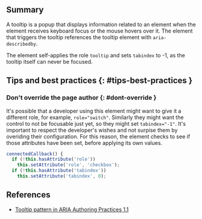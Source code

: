 ## Summary

A tooltip is a popup that displays information related to an element
when the element receives keyboard focus or the mouse hovers over it.
The element that triggers the tooltip references the tooltip element with
`aria-describedby`.

The element self-applies the role `tooltip` and sets `tabindex` to -1, as the
tooltip itself can never be focused.

## Tips and best practices {: #tips-best-practices }

### Don't override the page author {: #dont-override }

It's possible that a developer using this element might want to give it a
different role, for example, `role="switch"`. Similarly they might want the
control to not be focusable just yet, so they might set `tabindex="-1"`. It's
important to respect the developer's wishes and not surpise them by overiding
their configuration. For this reason, the element checks to see if those
attributes have been set, before applying its own values.

```js
connectedCallback() {
  if (!this.hasAttribute('role'))
    this.setAttribute('role', 'checkbox');
  if (!this.hasAttribute('tabindex'))
    this.setAttribute('tabindex', 0);
```

## References

* [Tooltip pattern in ARIA Authoring Practices 1.1]

[Tooltip pattern in ARIA Authoring Practices 1.1]: https://www.w3.org/TR/wai-aria-practices-1.1/#tooltip

